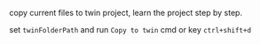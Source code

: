 copy current files to twin project, learn the project step by step.

set `twinFolderPath` and run `Copy to twin` cmd or key `ctrl+shift+d`